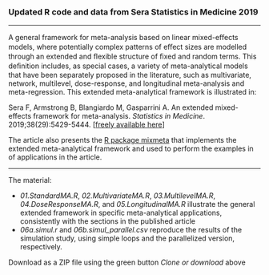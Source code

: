 
### Updated R code and data from Sera Statistics in Medicine 2019

--------------------------------------------------------------------------------

A general framework for meta-analysis based on linear mixed-eﬀects models, where potentially complex patterns of eﬀect sizes are modelled through an extended and ﬂexible structure of ﬁxed and random terms. This deﬁnition includes, as special cases, a variety of meta-analytical models that have been separately proposed in the literature, such as multivariate, network, multilevel, dose-response, and longitudinal meta-analysis and meta-regression. This extended meta-analytical framework is illustrated in:

Sera F, Armstrong B, Blangiardo M, Gasparrini A. An extended mixed-effects framework for  meta-analysis. *Statistics in Medicine*. 2019;38(29):5429-5444. [[freely available here](http://www.ag-myresearch.com/2019_sera_statmed.html)]

The article also presents the [R package mixmeta](https://github.com/gasparrini/mixmeta) that implements the extended meta-analytical framework and used to perform the examples in of applications in the article. 

--------------------------------------------------------------------------------

The material:

  * *01.StandardMA.R*, *02.MultivariateMA.R*, *03.MultilevelMA.R*, *04.DoseResponseMA.R*, and *05.LongitudinalMA.R* illustrate the general extended framework in specific meta-analytical applications, consistently with the sections in the published article
  * *06a.simul.r* and *06b.simul_parallel.csv* reproduce the results of the simulation study, using simple loops and the parallelized version, respectively.
  
Download as a ZIP file using the green button *Clone or download* above
